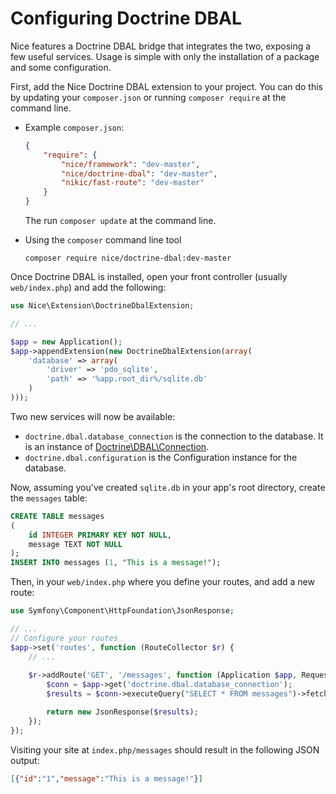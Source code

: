 Configuring Doctrine DBAL
=========================

Nice features a Doctrine DBAL bridge that integrates the two, exposing a few useful services. Usage is simple with
only the installation of a package and some configuration.

First, add the Nice Doctrine DBAL extension to your project. You can do this by updating your `composer.json` or
running `composer require` at the command line.

*   Example `composer.json`:

    ```json
    {
        "require": {
            "nice/framework": "dev-master",
            "nice/doctrine-dbal": "dev-master",
            "nikic/fast-route": "dev-master"
        }
    }
    ```
    
    The run `composer update` at the command line.
    

*   Using the `composer` command line tool

    ```
    composer require nice/doctrine-dbal:dev-master
    ```

Once Doctrine DBAL is installed, open your front controller (usually `web/index.php`) and add the following:

```php
use Nice\Extension\DoctrineDbalExtension;

// ...

$app = new Application();
$app->appendExtension(new DoctrineDbalExtension(array(
    'database' => array(
        'driver' => 'pdo_sqlite',
        'path' => '%app.root_dir%/sqlite.db'
    )
)));
```

Two new services will now be available:

* `doctrine.dbal.database_connection` is the connection to the database. It is an instance of 
[Doctrine\DBAL\Connection](http://doctrine-dbal.readthedocs.org/en/latest/reference/data-retrieval-and-manipulation.html).
* `doctrine.dbal.configuration` is the Configuration instance for the database.

Now, assuming you've created `sqlite.db` in your app's root directory, create the `messages` table:

```sql
CREATE TABLE messages
(
    id INTEGER PRIMARY KEY NOT NULL,
    message TEXT NOT NULL
);
INSERT INTO messages (1, "This is a message!");
```

Then, in your `web/index.php` where you define your routes, and add a new route:

```php
use Symfony\Component\HttpFoundation\JsonResponse;

// ...
// Configure your routes
$app->set('routes', function (RouteCollector $r) {
    // ...
    
    $r->addRoute('GET', '/messages', function (Application $app, Request $request) {
        $conn = $app->get('doctrine.dbal.database_connection');
        $results = $conn->executeQuery("SELECT * FROM messages")->fetchAll();

        return new JsonResponse($results);
    }); 
});
```

Visiting your site at `index.php/messages` should result in the following JSON output:

```json
[{"id":"1","message":"This is a message!"}]
```
